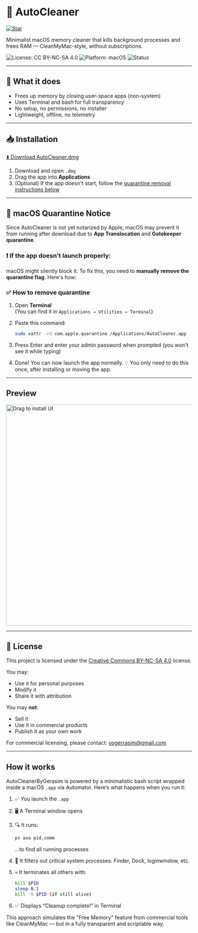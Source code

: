 # 🧹 AutoCleaner

[![Star](https://img.shields.io/github/stars/Yogerasim/AutoCleanerByGerasim?style=social)](https://github.com/Yogerasim/AutoCleanerByGerasim/stargazers)

Minimalist macOS memory cleaner that kills background processes and frees RAM — CleanMyMac-style, without subscriptions.

![License: CC BY-NC-SA 4.0](https://img.shields.io/badge/License-CC%20BY--NC--SA%204.0-lightgrey.svg)
![Platform: macOS](https://img.shields.io/badge/platform-macOS-blue)
![Status](https://img.shields.io/badge/version-1.0.0-green)

---

## 🧠 What it does

- Frees up memory by closing user-space apps (non-system)
- Uses Terminal and bash for full transparency
- No setup, no permissions, no installer
- Lightweight, offline, no telemetry

---

## 📥 Installation

[⬇️ Download AutoCleaner.dmg](https://github.com/Yogerasim/AutoCleanerByGerasim/releases/download/v1.0.0/AutoCleaner.dmg)

1. Download and open `.dmg`
2. Drag the app into **Applications**
3. (Optional) If the app doesn't start, follow the [quarantine removal instructions below](#-macos-quarantine-notice)

---

## 🚫 macOS Quarantine Notice

Since AutoCleaner is not yet notarized by Apple, macOS may prevent it from running after download due to **App Translocation** and **Gatekeeper quarantine**.

### ❗ If the app doesn't launch properly:

macOS might silently block it. To fix this, you need to **manually remove the quarantine flag**. Here's how:

### ✅ How to remove quarantine

1. Open **Terminal**  
   (You can find it in `Applications → Utilities → Terminal`)

2. Paste this command:

   ```bash
   sudo xattr -rd com.apple.quarantine /Applications/AutoCleaner.app
   
3. Press Enter and enter your admin password when prompted (you won't see it while typing)

4. Done! You can now launch the app normally.
💡 You only need to do this once, after installing or moving the app.
   
---

## Preview

<img src="Screenshots/drag-to-install.png" width="600" alt="Drag to install UI">

---

## 🧾 License

This project is licensed under the [Creative Commons BY-NC-SA 4.0](https://creativecommons.org/licenses/by-nc-sa/4.0/) license.

You may:
- Use it for personal purposes
- Modify it
- Share it with attribution

You may **not**:
- Sell it
- Use it in commercial products
- Publish it as your own work

For commercial licensing, please contact: yogerrasim@gmail.com

---

## How it works

AutoCleanerByGerasim is powered by a minimalistic bash script wrapped inside a macOS `.app` via Automator.
Here’s what happens when you run it:

1. ✅ You launch the `.app`
2. 🖥 A Terminal window opens
3. 🔍 It runs:
   ```bash
   ps axo pid,comm
   ```
   ...to find all running processes

4. 🧠 It filters out critical system processes:
   Finder, Dock, loginwindow, etc.

5. 💀 It terminates all others with:
   ```bash
   kill $PID
   sleep 0.1
   kill -9 $PID (if still alive)
   ```

6. ✅ Displays “Cleanup complete!” in Terminal

This approach simulates the "Free Memory" feature from commercial tools like CleanMyMac — but in a fully transparent and scriptable way.


